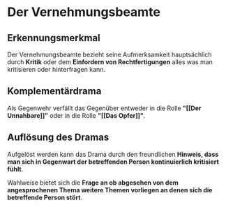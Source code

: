 # Der Vernehmungsbeamte

## Erkennungsmerkmal
Der Vernehmungsbeamte bezieht seine Aufmerksamkeit hauptsächlich durch __Kritik__ oder dem __Einfordern von Rechtfertigungen__ alles was man kritisieren oder hinterfragen kann.

## Komplementärdrama
Als Gegenwehr verfällt das Gegenüber entweder in die Rolle  __"[[Der Unnahbare]]"__ 
oder in die Rolle __"[[Das Opfer]]"__.


## Auflösung des Dramas
Aufgelöst werden kann das Drama durch den freundlichen __Hinweis, dass man sich in Gegenwart der betreffenden Person kontinuierlich kritisiert fühlt__.

Wahlweise bietet sich die __Frage an ob abgesehen von dem angesprochenen Thema weitere Themen vorliegen an denen sich die betreffende Person stört__. 